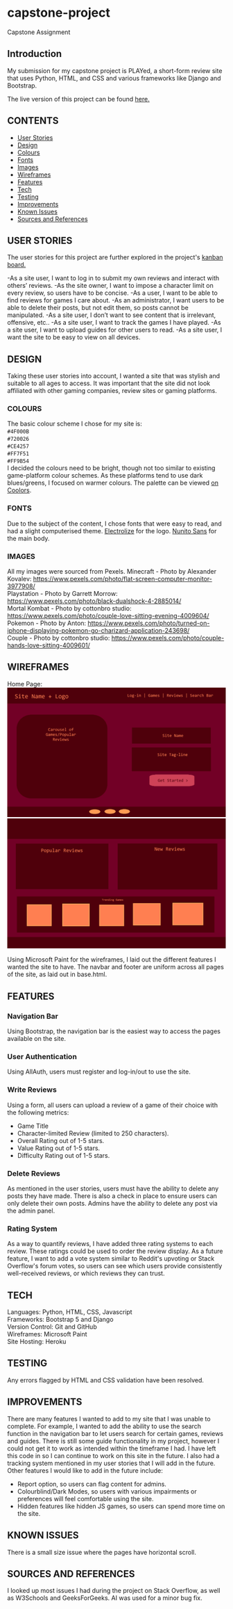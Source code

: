 # capstone-project
Capstone Assignment

## Introduction

My submission for my capstone project is PLAYed, a short-form review site that uses Python, HTML, and CSS and various frameworks like Django and Bootstrap.

The live version of this project can be found <a href="https://played-capstone-project-6a17dbaa5b68.herokuapp.com/" target="blank">here.</a>

## CONTENTS
- [User Stories](#USER-STORIES)
- [Design](#DESIGN)
- [Colours](#COLOURS)
- [Fonts](#FONTS)
- [Images](#IMAGES)
- [Wireframes](#WIREFRAMES)
- [Features](#FEATURES)
- [Tech](#TECH)
- [Testing](#TESTING)
- [Improvements](#IMPROVEMENTS)
- [Known Issues](#KNOWN-ISSUES)
- [Sources and References](#SOURCE)

## USER STORIES
The user stories for this project are further explored in the project's <a href="https://github.com/users/AbraWalker/projects/11" target="blank">kanban board.</a>

-As a site user, I want to log in to submit my own reviews and interact with others’ reviews.
-As the site owner, I want to impose a character limit on every review, so users have to be concise.
-As a user, I want to be able to find reviews for games I care about.
-As an administrator, I want users to be able to delete their posts, but not edit them, so posts cannot be manipulated.
-As a site user, I don’t want to see content that is irrelevant, offensive, etc..
-As a site user, I want to track the games I have played.
-As a site user, I want to upload guides for other users to read.
-As a site user, I want the site to be easy to view on all devices.

## DESIGN
Taking these user stories into account, I wanted a site that was stylish and suitable to all ages to access.
It was important that the site did not look affiliated with other gaming companies, review sites or gaming platforms.

### COLOURS
The basic colour scheme I chose for my site is: </br>
`#4F000B` </br>
`#720026` </br>
`#CE4257` </br>
`#FF7F51` </br>
`#FF9B54` </br>
I decided the colours need to be bright, though not too similar to existing game-platform colour schemes. As these platforms tend to use dark blues/greens, I focused on warmer colours.
The palette can be viewed <a href="https://coolors.co/4f000b-720026-ce4257-ff7f51-ff9b54" target="blank">on Coolors</a>.

### FONTS
Due to the subject of the content, I chose fonts that were easy to read, and had a slight computerised theme.
[Electrolize](https://fonts.google.com/specimen/Electrolize) for the logo.
[Nunito Sans](https://fonts.google.com/specimen/Nunito+Sans) for the main body.

### IMAGES
All my images were sourced from Pexels.
Minecraft - Photo by Alexander Kovalev: https://www.pexels.com/photo/flat-screen-computer-monitor-3977908/ </br>
Playstation - Photo by Garrett Morrow: https://www.pexels.com/photo/black-dualshock-4-2885014/ </br>
Mortal Kombat - Photo by cottonbro studio: https://www.pexels.com/photo/couple-love-sitting-evening-4009604/ </br>
Pokemon - Photo by Anton: https://www.pexels.com/photo/turned-on-iphone-displaying-pokemon-go-charizard-application-243698/ </br>
Couple - Photo by cottonbro studio: https://www.pexels.com/photo/couple-hands-love-sitting-4009601/ </br>

## WIREFRAMES

Home Page: </br>
![Home Page](wireframes/home.png)
![Home Page](wireframes/home2.png)

Using Microsoft Paint for the wireframes, I laid out the different features I wanted the site to have. The navbar and footer are uniform across all pages of the site, as laid out in base.html.

## FEATURES
### Navigation Bar
Using Bootstrap, the navigation bar is the easiest way to access the pages available on the site. 
### User Authentication
Using AllAuth, users must register and log-in/out to use the site.
### Write Reviews
Using a form, all users can upload a review of a game of their choice with the following metrics:
- Game Title
- Character-limited Review (limited to 250 characters).
- Overall Rating out of 1-5 stars.
- Value Rating out of 1-5 stars.
- Difficulty Rating out of 1-5 stars.
### Delete Reviews
As mentioned in the user stories, users must have the ability to delete any posts they have made. There is also a check in place to ensure users can only delete their own posts. Admins have the ability to delete any post via the admin panel.
### Rating System
As a way to quantify reviews, I have added three rating systems to each review. These ratings could be used to order the review display. As a future feature, I want to add a vote system similar to Reddit's upvoting or Stack Overflow's forum votes, so users can see which users provide consistently well-received reviews, or which reviews they can trust.

## TECH

Languages: Python, HTML, CSS, Javascript </br>
Frameworks: Bootstrap 5 and Django </br>
Version Control: Git and GitHub </br>
Wireframes: Microsoft Paint </br>
Site Hosting: Heroku

## TESTING
Any errors flagged by HTML and CSS validation have been resolved.

## IMPROVEMENTS
There are many features I wanted to add to my site that I was unable to complete. For example, I wanted to add the ability to use the search function in the navigation bar to let users search for certain games, reviews and guides. There is still some guide functionality in my project, however I could not get it to work as intended within the timeframe I had. I have left this code in so I can continue to work on this site in the future. I also had a tracking system mentioned in my user stories that I will add in the future.</br>
Other features I would like to add in the future include:
- Report option, so users can flag content for admins.
- Colourblind/Dark Modes, so users with various impairments or preferences will feel comfortable using the site.
- Hidden features like hidden JS games, so users can spend more time on the site.

## KNOWN ISSUES
There is a small size issue where the pages have horizontal scroll.

## SOURCES AND REFERENCES
I looked up most issues I had during the project on Stack Overflow, as well as W3Schools and GeeksForGeeks. AI was used for a minor bug fix.
